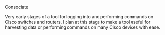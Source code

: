 Consociate

Very early stages of a tool for logging into and performing commands on Cisco switches and routers. I plan at this stage to make a tool useful for harvesting data or performing commands on many Cisco devices with ease.
